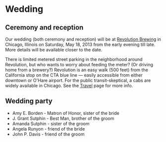 # Wedding

## Ceremony and reception

Our wedding (both ceremony and reception) will be at [Revolution
Brewing][revbrew] in Chicago, Illinois on Saturday, May 18, 2013 from the early
evening till late. More details will be available closer to the date.

[revbrew]: http://revbrew.com/brewpub

There is limited metered street parking in the neighborhood around Revolution,
but who wants to worry about feeding the meter? (Or driving home from a
brewery?) Revolution is an easy walk (500 feet) from the California stop on the
CTA blue line — easily accessible from either downtown or O'Hare airport. For
the public transit-skeptical, a cabs are widely available in Chicago. See the <a
href="locations.html" class="comingsoon">Travel</a> page for more info.

## Wedding party

* Amy E. Borden - Matron of Honor, sister of the bride
* J. Grant Sutphin - Best Man, brother of the groom
* Amanda Sutphin - sister of the groom
* Angela Runyon - friend of the bride
* John P. Davis - friend of the groom


